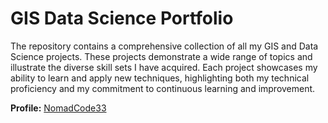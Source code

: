 # GIS Data Science Portfolio
The repository contains a comprehensive collection of all my GIS and Data Science projects. These projects demonstrate a wide range of topics and illustrate the diverse skill sets I have acquired. Each project showcases my ability to learn and apply new techniques, highlighting both my technical proficiency and my commitment to continuous learning and improvement.

**Profile:** [NomadCode33](https://github.com/NomadCode33)
